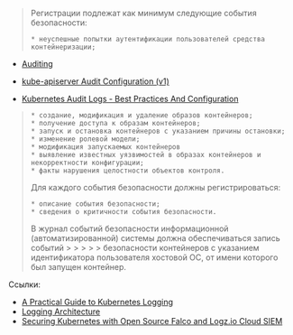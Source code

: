 > Регистрации подлежат как минимум следующие события безопасности:
> 
>     * неуспешные попытки аутентификации пользователей средства контейнеризации;
* [Auditing](https://kubernetes.io/docs/tasks/debug/debug-cluster/audit/)

* [kube-apiserver Audit Configuration (v1)](https://kubernetes.io/docs/reference/config-api/apiserver-audit.v1/)

* [Kubernetes Audit Logs - Best Practices And Configuration](https://signoz.io/blog/kubernetes-audit-logs/)

>     * создание, модификация и удаление образов контейнеров;
>     * получение доступа к образам контейнеров;
>     * запуск и остановка контейнеров с указанием причины остановки;
>     * изменение ролевой модели;
>     * модификация запускаемых контейнеров
>     * выявление известных уязвимостей в образах контейнеров и некорректности конфигурации;
>     * факты нарушения целостности объектов контроля.
> 
> Для каждого события безопасности должны регистрироваться:
> 
>     * описание события безопасности;
>     * сведения о критичности события безопасности.
> 
> В журнал событий безопасности информационной (автоматизированной) системы должна обеспечиваться запись событий > > > > > безопасности контейнеров с указанием идентификатора пользователя хостовой ОС, от имени которого был запущен контейнер.


Ссылки:
* [A Practical Guide to Kubernetes Logging](https://logz.io/blog/a-practical-guide-to-kubernetes-logging/)
* [Logging Architecture](https://kubernetes.io/docs/concepts/cluster-administration/logging/)
* [Securing Kubernetes with Open Source Falco and Logz.io Cloud SIEM](https://logz.io/blog/k8s-security-with-falco-and-cloud-siem/)
